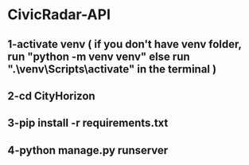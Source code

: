 # CivicRadar-API
## 1-activate venv ( if you don't have venv folder, run "python -m venv venv" else run ".\venv\Scripts\activate" in the terminal )
## 2-cd CityHorizon
## 3-pip install -r requirements.txt
## 4-python manage.py runserver